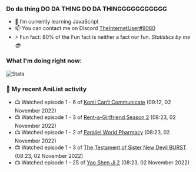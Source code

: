 ### Do da thing DO DA THING DO DA THINGGGGGGGGGGG

<!-- **TheInternetUser0/TheInternetUser0** is a ✨ _special_ ✨ repository because its `README.md` (this file) appears on your GitHub profile. -->


- 🌱 I’m currently learning JavaScript
- 📫 You can contact me on Discord [TheInternetUser#9060](https://discord.com/users/534117072796385300)
- ⚡ Fun fact: 80% of the Fun fact is neither a fact nor fun. _Statistics by me 😎_

### What I'm doing right now:
![Stats](https://discord.c99.nl/widget/theme-3/534117072796385300.png)

### 🌸 My recent AniList activity

<!-- ANILIST_ACTIVITY:start -->

-   📺 Watched episode 1 - 6 of [Komi Can’t Communicate](https://anilist.co/anime/133965) (09:12, 02 November 2022)
-   📺 Watched episode 1 - 3 of [Rent-a-Girlfriend Season 2](https://anilist.co/anime/124410) (08:23, 02 November 2022)
-   📺 Watched episode 1 - 2 of [Parallel World Pharmacy](https://anilist.co/anime/136707) (08:23, 02 November 2022)
-   📺 Watched episode 1 - 3 of [The Testament of Sister New Devil BURST](https://anilist.co/anime/21110) (08:23, 02 November 2022)
-   📺 Watched episode 1 - 25 of [Yao Shen Ji 2](https://anilist.co/anime/101917) (08:23, 02 November 2022)

<!-- ANILIST_ACTIVITY:end -->
